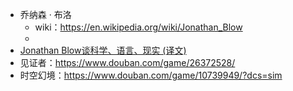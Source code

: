 - 乔纳森 · 布洛
	- wiki：https://en.wikipedia.org/wiki/Jonathan_Blow
	-
- [Jonathan Blow谈科学、语言、现实 (译文)](https://www.douban.com/note/683731874/)
- 见证者：https://www.douban.com/game/26372528/
- 时空幻境：https://www.douban.com/game/10739949/?dcs=sim